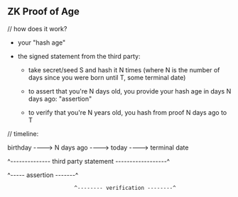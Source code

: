 ## ZK Proof of Age

// how does it work?

- your "hash age"

- the signed statement from the third party:

    - take secret/seed S and hash it N times (where N is the number of days since you were born until T, some terminal date)

    - to assert that you're N days old, you provide your hash age in days N days ago: "assertion"

    - to verify that you're N years old, you hash from proof N days ago to T

// timeline:

birthday ----> N days ago ----> today ----> terminal date

^-------------- third party statement ------------------^

^----- assertion -------^

                         ^-------- verification --------^


             
